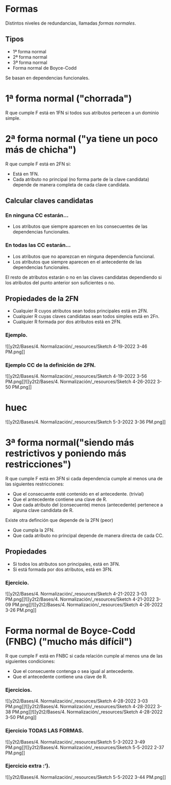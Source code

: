 

# Formas
Distintos niveles de redundancias, llamadas _formas normales_.

## Tipos

* 1ª forma normal
* 2ª forma normal
* 3ª forma normal
* Forma normal de Boyce-Codd


Se basan en dependencias funcionales.


# 1ª forma normal ("chorrada")

R que cumple F está en 1FN si todos sus atributos pertecen a un dominio simple.


# 2ª forma normal ("ya tiene un poco más de chicha")

R que cumple F está en 2FN si:

* Está en 1FN.
* Cada atributo no principal (no forma parte de la clave candidata) depende de manera completa de cada clave candidata.



## Calcular claves candidatas

### En ninguna CC estarán...

* Los atributos que siempre aparecen en los consecuentes de las dependencias funcionales.

### En todas las CC estarán...

* Los atributos que no aparezcan en ninguna dependencia funcional.
* Los atributos que siempre aparecen en el antecedente de las dependencias funcionales.

El resto de atributos estarán o no en las claves candidatas dependiendo si los atributos del punto anterior son suficientes o no.


## Propiedades de la 2FN

* Cualquier R cuyos atributos sean todos principales está en 2FN.
* Cualquier R cuyas claves candidatas sean todos simples está en 2Fn.
* Cualquier R formada por dos atributos está en 2FN.




### Ejemplo.

![[y2t2/Bases/4. Normalización/_resources/Sketch 4-19-2022 3-46 PM.png]]


### Ejemplo CC de la definición de 2FN.

![[y2t2/Bases/4. Normalización/_resources/Sketch 4-19-2022 3-56 PM.png]]![[y2t2/Bases/4. Normalización/_resources/Sketch 4-26-2022 3-50 PM.png]]

# huec

![[y2t2/Bases/4. Normalización/_resources/Sketch 5-3-2022 3-36 PM.png]]

# 3ª forma normal("siendo más restrictivos y poniendo más restricciones")

R que cumple F está en 3FN si cada dependencia cumple al menos una de las siguientes restricciones:

* Que el consecuente esté contenido en el antecedente. (trivial)
* Que el antecedente contiene una clave de R.
* Que cada atributo del (consecuente) menos (antecedente) pertenece a alguna clave candidata de R.


Existe otra definción que depende de la 2FN (peor)

* Que cumpla la 2FN.
* Que cada atributo no principal depende de manera directa de cada CC.



## Propiedades

* Si todos los atributos son principales, está en 3FN.
* Si está formada por dos atributos, está en 3FN.



### Ejercicio.

![[y2t2/Bases/4. Normalización/_resources/Sketch 4-21-2022 3-03 PM.png]]![[y2t2/Bases/4. Normalización/_resources/Sketch 4-21-2022 3-09 PM.png]]![[y2t2/Bases/4. Normalización/_resources/Sketch 4-26-2022 3-26 PM.png]]



# Forma normal de Boyce-Codd (FNBC) ("mucho más difícil")

R que cumple F está en FNBC si cada relación cumple al menos una de las siguientes condiciones:

* Que el consecuente contenga o sea igual al antecedente.
* Que el antecedente contiene una clave de R.



### Ejercicios.

![[y2t2/Bases/4. Normalización/_resources/Sketch 4-28-2022 3-03 PM.png]]![[y2t2/Bases/4. Normalización/_resources/Sketch 4-28-2022 3-38 PM.png]]![[y2t2/Bases/4. Normalización/_resources/Sketch 4-28-2022 3-50 PM.png]]


### Ejercicio TODAS LAS FORMAS.

![[y2t2/Bases/4. Normalización/_resources/Sketch 5-3-2022 3-49 PM.png]]![[y2t2/Bases/4. Normalización/_resources/Sketch 5-5-2022 2-37 PM.png]]


### Ejercicio extra :').

![[y2t2/Bases/4. Normalización/_resources/Sketch 5-5-2022 3-44 PM.png]]
